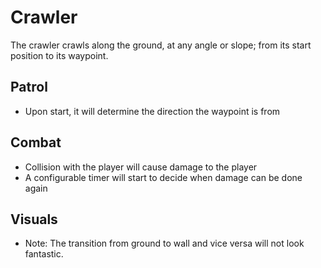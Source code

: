 # Crawler
The crawler crawls along the ground, at any angle or slope;
from its start position to its waypoint.

## Patrol
- Upon start, it will determine the direction the waypoint is from 

## Combat
- Collision with the player will cause damage to the player
- A configurable timer will start to decide when damage can be done again

## Visuals
- Note: The transition from ground to wall and vice versa will not look fantastic.